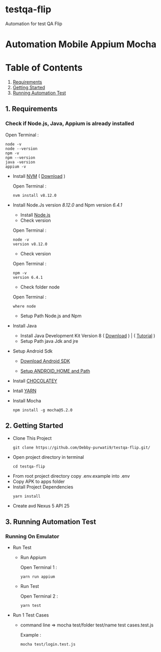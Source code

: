 # testqa-flip
Automation for test QA Flip

# Automation Mobile Appium Mocha

# Table of Contents
1. [Requirements](#1-Requirements)
2. [Getting Started](#2-getting-started)
3. [Running Automation Test](#3-running-automation-test)

## 1. Requirements

### Check if Node.js, Java, Appium is already installed
  Open Terminal :

    node -v   
    node --version
    npm -v
    npm --version
    java -version
    appium -v

* Install [NVM](https://github.com/coreybutler/nvm-windows) ( [Download](https://github.com/coreybutler/nvm-windows/releases/download/1.1.7/nvm-setup.zip) )

  Open Terminal :
    ```
    nvm install v8.12.0
    ```

* Install Node.Js version *8.12.0* and Npm version *6.4.1*
  *  Install [Node.js](https://nodejs.org/download/release/v8.12.0/)
  *  Check version  

    Open Terminal :

    ```
    node -v
    version v8.12.0
    ```
  *  Check version  

    Open Terminal :

    ```
    npm -v 
    version 6.4.1
    ```
  *  Check folder node 

    Open Terminal :

    ```
    where node
    ```
  *  Setup Path Node.js and Npm 

* Install Java 
    * Install Java Development Kit Version 8 ( [Download](https://www.oracle.com/technetwork/java/javase/downloads/jdk8-downloads-2133151.html) ) | ( [Tutorial](https://www.youtube.com/watch?v=LlLRjFptXAY) )
    * Setup Path java Jdk and jre

* Setup Android Sdk

    * [Download Android SDK](https://dl.google.com/android/repository/sdk-tools-windows-4333796.zip)

    * [Setup ANDROID_HOME and Path](http://www.automationtestinghub.com/setup-android-environment-variables/)    

* Install [CHOCOLATEY](https://chocolatey.org/install)

* Intall [YARN](https://yarnpkg.com/en/docs/install#windows-stable)

* Install Mocha 
    ```
    npm install -g mocha@5.2.0
    ```    

## 2. Getting Started

* Clone This Project
  ```
  git clone https://github.com/Debby-purwati9/testqa-flip.git/
  ```
* Open project directory in terminal
  ```
  cd testqa-flip
  ```
* From root project directory copy .env.example into .env  
* Copy APK  to apps folder
* Install Project Dependencies
  ```
  yarn install
  ```
* Create avd Nexus 5 API 25 

## 3. Running Automation Test

### Running On Emulator 
* Run Test 
    * Run Appium

        Open Terminal 1 : 
        ```
        yarn run appium
        ````
    * Run Test

        Open Terminal 2 :
        ```
        yarn test
        ```
* Run 1 Test Cases
    * command line =>  mocha test/folder test/name test cases.test.js

        Example :
        ```
        mocha test/login.test.js
        ```
